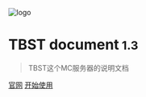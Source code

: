 ![logo](https://n0ts.gitee.io/cdn/nutscraft/favicon.ico)

# **TBST document**<small> 1.3</small>
> TBST这个MC服务器的说明文档


[官网](https://tbstmc.xyz/)
[开始使用](#tbst-server-document)
